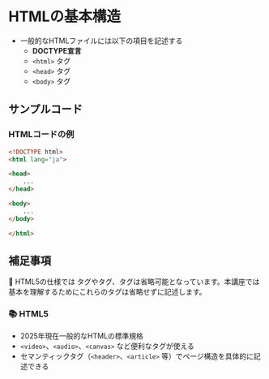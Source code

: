 # HTMLの基本構造

+ 一般的なHTMLファイルには以下の項目を記述する
  + **DOCTYPE宣言**
  + `<html>` タグ
  + `<head>` タグ
  + `<body>` タグ

## サンプルコード

### HTMLコードの例

```html
<!DOCTYPE html>
<html lang="ja">

<head>
    ...
</head>

<body>
    ...
</body>

</html>
```

## 補足事項

💬 HTML5の仕様では <html>タグや<head>タグ、<body>タグは省略可能となっています。本講座では基本を理解するためにこれらのタグは省略せずに記述します。

### 📚️ HTML5

+ 2025年現在一般的なHTMLの標準規格
+ `<video>`、`<audio>`、`<canvas>` など便利なタグが使える
+ セマンティックタグ（`<header>`、`<article>` 等）でページ構造を具体的に記述できる
